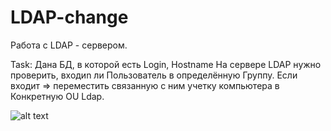# LDAP-change
Работа с LDAP - сервером.

Task: Дана БД, в которой есть Login, Hostname
На сервере LDAP нужно проверить, входиn ли Пользователь в определённую Группу. 
Если входит => переместить связанную с ним учетку компьютера в Конкретную OU Ldap.

![alt text](http://ibn.im/1bJ0CsmZBU)
